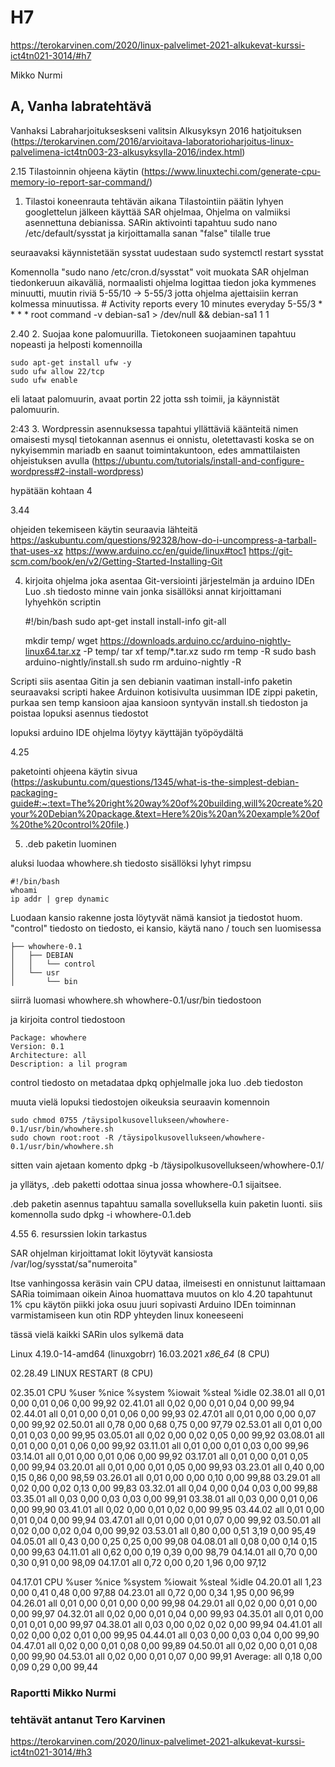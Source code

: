 # H7
https://terokarvinen.com/2020/linux-palvelimet-2021-alkukevat-kurssi-ict4tn021-3014/#h7

Mikko Nurmi

## A, Vanha labratehtävä

Vanhaksi Labraharjoitukseskseni valitsin Alkusyksyn 2016 hatjoituksen
(https://terokarvinen.com/2016/arvioitava-laboratorioharjoitus-linux-palvelimena-ict4tn003-23-alkusyksylla-2016/index.html)


2.15
Tilastoinnin ohjeena käytin (https://www.linuxtechi.com/generate-cpu-memory-io-report-sar-command/)

1. Tilastoi koneenrauta tehtävän aikana
Tilastointiin päätin lyhyen googlettelun jälkeen käyttää SAR ohjelmaa, Ohjelma on valmiiksi asennettuna debianissa.
SARin aktivointi tapahtuu
    sudo nano /etc/default/sysstat
    ja kirjoittamalla sanan "false" tilalle true

seuraavaksi käynnistetään sysstat uudestaan
    sudo systemctl restart sysstat

Komennolla "sudo nano /etc/cron.d/sysstat"
voit muokata SAR ohjelman tiedonkeruun aikaväliä, normaalisti ohjelma logittaa tiedon joka kymmenes minuutti,
muutin riviä 5-55/10 -> 5-55/3 jotta ohjelma ajettaisiin kerran kolmessa minuutissa.
    # Activity reports every 10 minutes everyday
    5-55/3 * * * * root command -v debian-sa1 > /dev/null && debian-sa1 1 1

2.40
2. Suojaa kone palomuurilla.
Tietokoneen suojaaminen tapahtuu nopeasti ja helposti komennoilla

    sudo apt-get install ufw -y
    sudo ufw allow 22/tcp
    sudo ufw enable

eli lataat palomuurin, avaat portin 22 jotta ssh toimii, ja käynnistät palomuurin.

2:43
3. Wordpressin asennuksessa tapahtui yllättäviä käänteitä
nimen omaisesti mysql tietokannan asennus ei onnistu, oletettavasti koska se on nykyisemmin mariadb
en saanut toimintakuntoon, edes ammattilaisten ohjeistuksen avulla (https://ubuntu.com/tutorials/install-and-configure-wordpress#2-install-wordpress)

hypätään kohtaan 4

3.44

ohjeiden tekemiseen käytin seuraavia lähteitä
    https://askubuntu.com/questions/92328/how-do-i-uncompress-a-tarball-that-uses-xz
    https://www.arduino.cc/en/guide/linux#toc1
    https://git-scm.com/book/en/v2/Getting-Started-Installing-Git

4. kirjoita ohjelma joka asentaa Git-versiointi järjestelmän ja arduino IDEn
Luo .sh tiedosto minne vain jonka sisällöksi annat kirjoittamani lyhyehkön scriptin

    #!/bin/bash
    sudo apt-get install install-info git-all

    mkdir temp/
    wget https://downloads.arduino.cc/arduino-nightly-linux64.tar.xz -P temp/
    tar xf temp/*.tar.xz
    sudo rm temp -R
    sudo bash arduino-nightly/install.sh
    sudo rm arduino-nightly -R

Scripti siis asentaa Gitin ja sen debianin vaatiman install-info paketin
seuraavaksi scripti hakee Arduinon kotisivulta uusimman IDE zippi paketin, purkaa sen temp kansioon
ajaa kansioon syntyvän install.sh tiedoston ja poistaa lopuksi asennus tiedostot

lopuksi arduino IDE ohjelma löytyy käyttäjän työpöydältä

4.25

paketointi ohjeena käytin sivua (https://askubuntu.com/questions/1345/what-is-the-simplest-debian-packaging-guide#:~:text=The%20right%20way%20of%20building,will%20create%20your%20Debian%20package.&text=Here%20is%20an%20example%20of%20the%20control%20file.)

5. .deb paketin luominen

aluksi luodaa whowhere.sh tiedosto
sisällöksi lyhyt rimpsu

    #!/bin/bash
    whoami
    ip addr | grep dynamic

Luodaan kansio rakenne josta löytyvät nämä kansiot ja tiedostot
huom. "control" tiedosto on tiedosto, ei kansio, käytä nano / touch sen luomisessa

    ├── whowhere-0.1
    │   ├── DEBIAN
    │   │   └── control
    │   └── usr
    │       └── bin

siirrä luomasi whowhere.sh whowhere-0.1/usr/bin tiedostoon

ja kirjoita control tiedostoon

    Package: whowhere
    Version: 0.1    
    Architecture: all
    Description: a lil program

control tiedosto on metadataa dpkq ophjelmalle joka luo .deb tiedoston

muuta vielä lopuksi tiedostojen oikeuksia seuraavin komennoin

    sudo chmod 0755 /täysipolkusovellukseen/whowhere-0.1/usr/bin/whowhere.sh
    sudo chown root:root -R /täysipolkusovellukseen/whowhere-0.1/usr/bin/whowhere.sh

sitten vain ajetaan komento
    dpkg -b /täysipolkusovellukseen/whowhere-0.1/

ja yllätys, .deb paketti odottaa sinua jossa whowhere-0.1 sijaitsee.

.deb paketin asennus tapahtuu samalla sovelluksella kuin paketin luonti.
siis komennolla
    sudo dpkg -i whowhere-0.1.deb


4.55
6.  resurssien lokin tarkastus

SAR ohjelman kirjoittamat lokit löytyvät kansiosta 
    /var/log/sysstat/sa"numeroita"

Itse vanhingossa keräsin vain CPU dataa, ilmeisesti en onnistunut laittamaan SARia toimimaan oikein
Ainoa huomattava muutos on klo 4.20 tapahtunut 1% cpu käytön piikki joka osuu juuri sopivasti Arduino IDEn toiminnan varmistamiseen kun otin RDP yhteyden linux koneeseeni



tässä vielä kaikki SARin ulos sylkemä data

Linux 4.19.0-14-amd64 (linuxgobrr)      16.03.2021      _x86_64_        (8 CPU)

02.28.49     LINUX RESTART      (8 CPU)

02.35.01        CPU     %user     %nice   %system   %iowait    %steal     %idle
02.38.01        all      0,01      0,00      0,01      0,06      0,00     99,92
02.41.01        all      0,02      0,00      0,01      0,04      0,00     99,94
02.44.01        all      0,01      0,00      0,01      0,06      0,00     99,93
02.47.01        all      0,01      0,00      0,00      0,07      0,00     99,92
02.50.01        all      0,78      0,00      0,68      0,75      0,00     97,79
02.53.01        all      0,01      0,00      0,01      0,03      0,00     99,95
03.05.01        all      0,02      0,00      0,02      0,05      0,00     99,92
03.08.01        all      0,01      0,00      0,01      0,06      0,00     99,92
03.11.01        all      0,01      0,00      0,01      0,03      0,00     99,96
03.14.01        all      0,01      0,00      0,01      0,06      0,00     99,92
03.17.01        all      0,01      0,00      0,01      0,05      0,00     99,94
03.20.01        all      0,01      0,00      0,01      0,05      0,00     99,93
03.23.01        all      0,40      0,00      0,15      0,86      0,00     98,59
03.26.01        all      0,01      0,00      0,00      0,10      0,00     99,88
03.29.01        all      0,02      0,00      0,02      0,13      0,00     99,83
03.32.01        all      0,04      0,00      0,04      0,03      0,00     99,88
03.35.01        all      0,03      0,00      0,03      0,03      0,00     99,91
03.38.01        all      0,03      0,00      0,01      0,06      0,00     99,90
03.41.01        all      0,02      0,00      0,01      0,02      0,00     99,95
03.44.02        all      0,01      0,00      0,01      0,04      0,00     99,94
03.47.01        all      0,01      0,00      0,01      0,07      0,00     99,92
03.50.01        all      0,02      0,00      0,02      0,04      0,00     99,92
03.53.01        all      0,80      0,00      0,51      3,19      0,00     95,49
04.05.01        all      0,43      0,00      0,25      0,25      0,00     99,08
04.08.01        all      0,08      0,00      0,14      0,15      0,00     99,63
04.11.01        all      0,62      0,00      0,19      0,39      0,00     98,79
04.14.01        all      0,70      0,00      0,30      0,91      0,00     98,09
04.17.01        all      0,72      0,00      0,20      1,96      0,00     97,12

04.17.01        CPU     %user     %nice   %system   %iowait    %steal     %idle
04.20.01        all      1,23      0,00      0,41      0,48      0,00     97,88
04.23.01        all      0,72      0,00      0,34      1,95      0,00     96,99
04.26.01        all      0,01      0,00      0,01      0,00      0,00     99,98
04.29.01        all      0,02      0,00      0,01      0,00      0,00     99,97
04.32.01        all      0,02      0,00      0,01      0,04      0,00     99,93
04.35.01        all      0,01      0,00      0,01      0,01      0,00     99,97
04.38.01        all      0,03      0,00      0,02      0,02      0,00     99,94
04.41.01        all      0,02      0,00      0,02      0,01      0,00     99,95
04.44.01        all      0,03      0,00      0,03      0,04      0,00     99,90
04.47.01        all      0,02      0,00      0,01      0,08      0,00     99,89
04.50.01        all      0,02      0,00      0,01      0,08      0,00     99,90
04.53.01        all      0,02      0,00      0,01      0,07      0,00     99,91
Average:        all      0,18      0,00      0,09      0,29      0,00     99,44

###

### Raportti Mikko Nurmi
### tehtävät antanut Tero Karvinen
https://terokarvinen.com/2020/linux-palvelimet-2021-alkukevat-kurssi-ict4tn021-3014/#h3